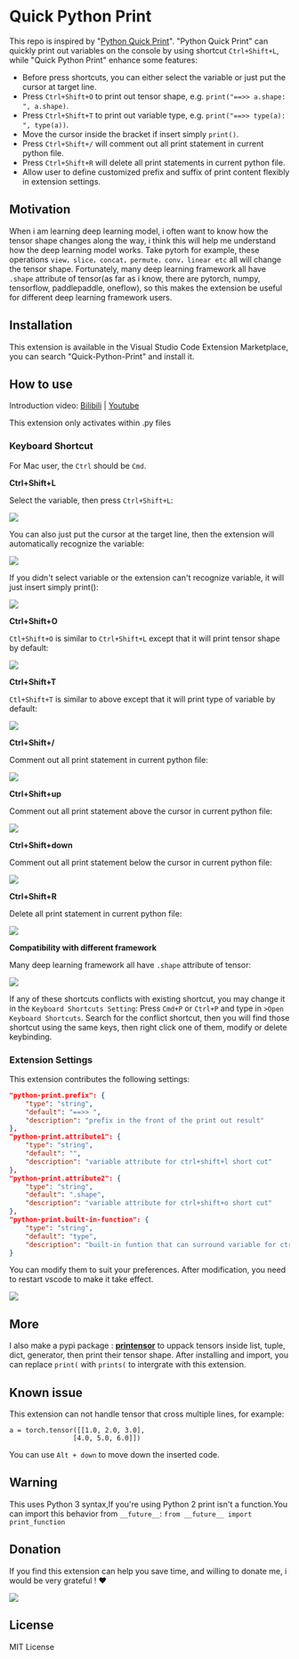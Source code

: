 # Quick Python Print

This repo is inspired by "[Python Quick Print](https://github.com/AhadCove/Python-Quick-Print)". "Python Quick Print" can quickly print out variables on the console by using shortcut `Ctrl+Shift+L`, while "Quick Python Print" enhance some features:
* Before press shortcuts, you can either select the variable or just put the cursor at target line.
* Press `Ctrl+Shift+O` to print out tensor shape, e.g. `print("==>> a.shape: ", a.shape)`.
* Press `Ctrl+Shift+T` to print out variable type, e.g. `print("==>> type(a): ", type(a))`.
* Move the cursor inside the bracket if insert simply `print()`.
* Press `Ctrl+Shift+/` will comment out all print statement in current python file.
* Press `Ctrl+Shift+R` will delete all print statements in current python file.
* Allow user to define customized prefix and suffix of print content flexibly in extension settings.

## Motivation
When i am learning deep learning model, i often want to know how the tensor shape changes along the way, i think this will help me understand how the deep learning model works. Take pytorh for example, these operations `view，slice，concat，permute，conv，linear etc` all will change the tensor shape. Fortunately, many deep learning framework all have `.shape` attribute of tensor(as far as i know, there are pytorch, numpy, tensorflow, paddlepaddle, oneflow), so this makes the extension be useful for different deep learning framework users.

## Installation

This extension is available in the Visual Studio Code Extension Marketplace, you can search "Quick-Python-Print" and install it.

## How to use

Introduction video: [Bilibili](https://www.bilibili.com/video/BV1hY411V7bi) | [Youtube](https://www.youtube.com/watch?v=w5cd_8lzylA)

This extension only activates within .py files

### Keyboard Shortcut
For Mac user, the `Ctrl` should be `Cmd`.

**Ctrl+Shift+L**

Select the variable, then press `Ctrl+Shift+L`:

![](images/Ctl+Shift+L-selection.gif)

You can also just put the cursor at the target line, then the extension will automatically recognize the variable:

![](images/Ctl+Shift+L-NOselection.gif)

If you didn't select variable or the extension can't recognize variable, it will just insert simply print():

![](images/Ctl+Shift+L-NOvariable.gif)

**Ctrl+Shift+O**

`Ctl+Shift+O` is similar to `Ctrl+Shift+L` except that it will print tensor shape by default:

![](images/Ctl+Shift+O.gif)

**Ctrl+Shift+T**

`Ctl+Shift+T` is similar to above except that it will print type of variable by default:

![](images/Ctl+Shift+T.gif)

**Ctrl+Shift+/**

Comment out all print statement in current python file:

![](images/Ctl+Shift+forwardslash.gif)

**Ctrl+Shift+up**

Comment out all print statement above the cursor in current python file:

![](images/Ctl+Shift+up.gif)

**Ctrl+Shift+down**

Comment out all print statement below the cursor in current python file:

![](images/Ctl+Shift+down.gif)

**Ctrl+Shift+R**

Delete all print statement in current python file:

![](images/Ctl+Shift+R.gif)

**Compatibility with different framework**

Many deep learning framework all have `.shape` attribute of tensor:

![](images/execution.gif)

If any of these shortcuts conflicts with existing shortcut, you may change it in the `Keyboard Shortcuts Setting`: Press `Cmd+P` or `Ctrl+P` and type in `>Open Keyboard Shortcuts`. Search for the conflict shortcut, then you will find those shortcut using the same keys, then right click one of them, modify or delete keybinding.

### Extension Settings

This extension contributes the following settings:

```json
"python-print.prefix": {
    "type": "string",
    "default": "==>> ",
    "description": "prefix in the front of the print out result"
},
"python-print.attribute1": {
    "type": "string",
    "default": "",
    "description": "variable attribute for ctrl+shift+l short cut"
},
"python-print.attribute2": {
    "type": "string",
    "default": ".shape",
    "description": "variable attribute for ctrl+shift+o short cut"
},
"python-print.built-in-function": {
    "type": "string",
    "default": "type",
    "description": "built-in funtion that can surround variable for ctrl+shift+t short cut"
}
```
You can modify them to suit your preferences. After modification, you need to restart vscode to make it take effect.

![](images/setting.png)

## More
I also make a pypi package : [**printensor**](https://github.com/wwdok/print_tensor) to uppack tensors inside list, tuple, dict, generator, then print their tensor shape. After installing and import, you can replace `print(` with `prints(` to intergrate with this extension.

## Known issue
This extension can not handle tensor that cross multiple lines, for example:
```
a = torch.tensor([[1.0, 2.0, 3.0], 
                [4.0, 5.0, 6.0]])
```
You can use `Alt + down` to move down the inserted code.

## Warning
This uses Python 3 syntax,If you're using Python 2 print isn't a function.You can import this behavior from `__future__`:
`from __future__ import print_function`

## Donation
If you find this extension can help you save time, and willing to donate me, i would be very grateful ! ❤

![](images/donation.png)

## License
MIT License
